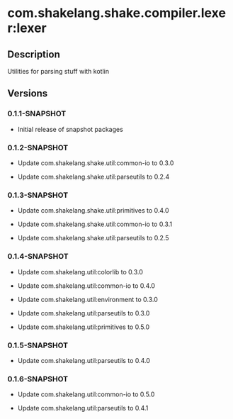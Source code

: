 # com.shakelang.shake.compiler.lexer:lexer

## Description

Utilities for parsing stuff with kotlin

## Versions

### 0.1.1-SNAPSHOT

* Initial release of snapshot packages

### 0.1.2-SNAPSHOT

* Update com.shakelang.shake.util:common-io to 0.3.0

* Update com.shakelang.shake.util:parseutils to 0.2.4

### 0.1.3-SNAPSHOT

* Update com.shakelang.shake.util:primitives to 0.4.0

* Update com.shakelang.shake.util:common-io to 0.3.1

* Update com.shakelang.shake.util:parseutils to 0.2.5

### 0.1.4-SNAPSHOT

* Update com.shakelang.util:colorlib to 0.3.0

* Update com.shakelang.util:common-io to 0.4.0

* Update com.shakelang.util:environment to 0.3.0

* Update com.shakelang.util:parseutils to 0.3.0

* Update com.shakelang.util:primitives to 0.5.0

### 0.1.5-SNAPSHOT

* Update com.shakelang.util:parseutils to 0.4.0

### 0.1.6-SNAPSHOT

* Update com.shakelang.util:common-io to 0.5.0

* Update com.shakelang.util:parseutils to 0.4.1